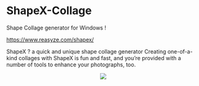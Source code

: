# ShapeX-Collage
Shape Collage generator for Windows !

https://www.reasyze.com/shapex/

ShapeX ? a quick and unique shape collage generator Creating one-of-a-kind collages with ShapeX is fun and fast, and you’re provided with a number of tools to enhance your photographs, too.

<p align="center">
  <img src="https://www.reasyze.com/wp-content/uploads/2019/09/ShapeX_GIF.gif">
</p>
